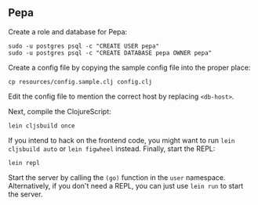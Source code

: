 ## Pepa

Create a role and database for Pepa:

    sudo -u postgres psql -c "CREATE USER pepa"
    sudo -u postgres psql -c "CREATE DATABASE pepa OWNER pepa"

Create a config file by copying the sample config file into the proper
place:

    cp resources/config.sample.clj config.clj

Edit the config file to mention the correct host by replacing
`<db-host>`.

Next, compile the ClojureScript:

    lein cljsbuild once

If you intend to hack on the frontend code, you might want to run
`lein cljsbuild auto` or `lein figwheel` instead. Finally, start the
REPL:

    lein repl

Start the server by calling the `(go)` function in the `user`
namespace. Alternatively, if you don't need a REPL, you can just use
`lein run` to start the server.
